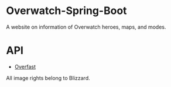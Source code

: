 # Overwatch-Spring-Boot

A website on information of Overwatch heroes, maps, and modes.

# API
- [Overfast](https://github.com/TeKrop/overfast-api)

All image rights belong to Blizzard.
